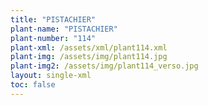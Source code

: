 ```yaml
---
title: "PISTACHIER"
plant-name: "PISTACHIER"
plant-number: "114"
plant-xml: /assets/xml/plant114.xml
plant-img: /assets/img/plant114.jpg
plant-img2: /assets/img/plant114_verso.jpg
layout: single-xml
toc: false
---
```

